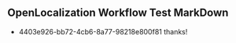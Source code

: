 ## OpenLocalization Workflow Test MarkDown
* 4403e926-bb72-4cb6-8a77-98218e800f81 thanks!

<!--HONumber=Aug16_HO3-->


